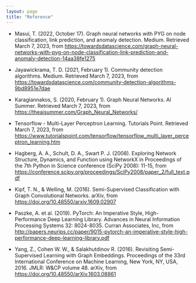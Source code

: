 ```yaml
---
layout: page
title: "Reference"
---
```


* Masui, T. (2022, October 17). Graph neural networks with PYG on node classification, link prediction, and anomaly detection. Medium. Retrieved March 7, 2023, from https://towardsdatascience.com/graph-neural-networks-with-pyg-on-node-classification-link-prediction-and-anomaly-detection-14aa38fe1275 

* Jayawickrama, T. D. (2021, February 1). Community detection algorithms. Medium. Retrieved March 7, 2023, from https://towardsdatascience.com/community-detection-algorithms-9bd8951e7dae 

* Karagiannakos, S. (2020, February 1). Graph Neural Networks. AI Summer. Retrieved March 7, 2023, from https://theaisummer.com/Graph_Neural_Networks/ 

* Tensorflow - Multi-Layer Perceptron Learning. Tutorials Point. Retrieved March 7, 2023, from https://www.tutorialspoint.com/tensorflow/tensorflow_multi_layer_perceptron_learning.htm 

* Hagberg, A. A., Schult, D. A., Swart P. J. (2008). Exploring Network Structure, Dynamics, and Function using NetworkX in Proceedings of the 7th Python in Science conference (SciPy 2008): 11-15, from https://conference.scipy.org/proceedings/SciPy2008/paper_2/full_text.pdf

* Kipf, T. N., & Welling, M. (2016). Semi-Supervised Classification with Graph Convolutional Networks. arXiv, from https://doi.org/10.48550/arxiv.1609.02907

* Paszke, A. et al. (2019). PyTorch: An Imperative Style, High-Performance Deep Learning Library. Advances in Neural Information Processing Systems 32: 8024-8035. Curran Associates, Inc, from http://papers.neurips.cc/paper/9015-pytorch-an-imperative-style-high-performance-deep-learning-library.pdf

* Yang, Z., Cohen W. W., & Salakhutdinov R. (2016). Revisiting Semi-Supervised Learning with Graph Embeddings. Proceedings of the 33rd International Conference on Machine Learning, New York, NY, USA, 2016. JMLR: W&CP volume 48. arXiv, from https://doi.org/10.48550/arXiv.1603.08861